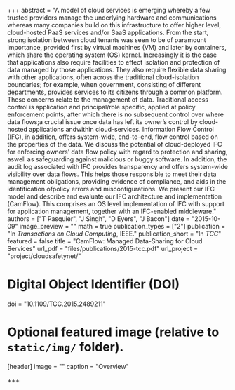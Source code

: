 +++
abstract = "A model of cloud services is emerging whereby a few trusted providers manage the underlying hardware and communications whereas many companies build on this infrastructure to offer higher level, cloud-hosted PaaS services and/or SaaS applications. From the start, strong isolation between cloud tenants was seen to be of paramount importance, provided first by virtual machines (VM) and later by containers, which share the operating system (OS) kernel. Increasingly it is the case that applications also require facilities to effect isolation and protection of data managed by those applications. They also require flexible data sharing with other applications, often across the traditional cloud-isolation boundaries; for example, when government, consisting of different departments, provides services to its citizens through a common platform. These concerns relate to the management of data. Traditional access control is application and principal/role specific, applied at policy enforcement points, after which there is no subsequent control over where data flows;a crucial issue once data has left its owner’s control by cloud-hosted applications andwithin cloud-services. Information Flow Control (IFC), in addition, offers system-wide, end-to-end, flow control based on the properties of the data. We discuss the potential of cloud-deployed IFC for enforcing owners’ data flow policy with regard to protection and sharing, aswell as safeguarding against malicious or buggy software. In addition, the audit log associated with IFC provides transparency and offers system-wide visibility over data flows. This helps those responsible to meet their data management obligations, providing evidence of compliance, and aids in the identification ofpolicy errors and misconfigurations. We present our IFC model and describe and evaluate our IFC architecture and implementation (CamFlow). This comprises an OS level implementation of IFC with support for application management, together with an IFC-enabled middleware."
authors = ["T Pasquier", "J Singh", "D Eyers", "J Bacon"]
date = "2015-10-09"
image_preview = ""
math = true
publication_types = ["2"]
publication = "In *Transactions on Cloud Computing*, IEEE."
publication_short = "In *TCC*"
featured = false
title = "CamFlow: Managed Data-Sharing for Cloud Services"
url_pdf = "files/publications/2015-tcc.pdf"
url_project = "project/cloudsafetynet/"

# Digital Object Identifier (DOI)
doi = "10.1109/TCC.2015.2489211"

# Optional featured image (relative to `static/img/` folder).
[header]
image = ""
caption = "Overview"

+++
